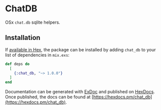# ChatDB

OSx `chat.db` sqlite helpers.

## Installation

If [available in Hex](https://hex.pm/docs/publish), the package can be installed
by adding `chat_db` to your list of dependencies in `mix.exs`:

```elixir
def deps do
  [
    {:chat_db, "~> 1.0.0"}
  ]
end
```

Documentation can be generated with [ExDoc](https://github.com/elixir-lang/ex_doc)
and published on [HexDocs](https://hexdocs.pm). Once published, the docs can
be found at [https://hexdocs.pm/chat_db](https://hexdocs.pm/chat_db).
